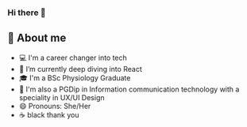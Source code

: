 ### Hi there 👋

## 📖 About me

* 💻 I'm a career changer into tech
* 🌱 I’m currently deep diving into React
* 🎓 I'm a BSc Physiology Graduate
* 🎨 I'm also a PGDip in Information communication technology with a speciality in UX/UI Design
* 😄 Pronouns: She/Her
* :coffee: black thank you

<!--
**KirianaBrown/KirianaBrown** is a ✨ _special_ ✨ repository because its `README.md` (this file) appears on your GitHub profile.

Here are some ideas to get you started:

- 🔭 I’m currently working on ...
- 🌱 I’m currently learning ...
- 👯 I’m looking to collaborate on ...
- 🤔 I’m looking for help with ...
- 💬 Ask me about ...
- 📫 How to reach me: ...
- 😄 Pronouns: ...
- ⚡ Fun fact: ...
-->
